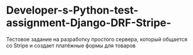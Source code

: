 # Developer-s-Python-test-assignment-Django-DRF-Stripe-
Тестовое задание на разработку простого сервера, который общается со Stripe и создает платёжные формы для товаров
